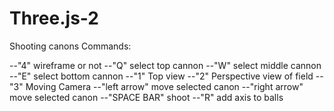 # Three.js-2
Shooting canons
Commands:

--"4" wireframe or not
--"Q" select top cannon
--"W" select middle cannon
--"E" select bottom cannon
--"1" Top view
--"2" Perspective view of field
--"3" Moving Camera
--"left arrow" move selected canon
--"right arrow" move selected canon
--"SPACE BAR" shoot
--"R" add axis to balls 
